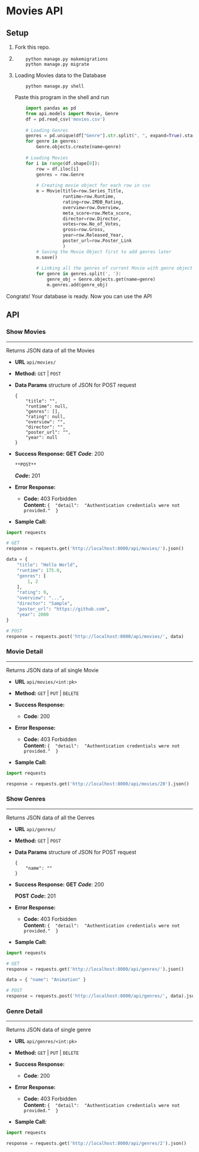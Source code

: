 # Movies API

## Setup
1. Fork this repo.
2. 
    ```shell
        python manage.py makemigrations
        python manage.py migrate 
    ```
3. Loading Movies data to the Database
    ```shell
        python manage.py shell
    ``` 
    Paste this program in the shell and run
    ```python
        import pandas as pd
        from api.models import Movie, Genre
        df = pd.read_csv('movies.csv')
        
        # Loading Genres
        genres = pd.unique(df["Genre"].str.split(", ", expand=True).stack())
        for genre in genres:
            Genre.objects.create(name=genre)
        
        # Loading Movies
        for i in range(df.shape[0]):
            row = df.iloc[i]
            genres = row.Genre
            
            # Creating movie object for each row in csv
            m = Movie(title=row.Series_Title, 
                      runtime=row.Runtime, 
                      rating=row.IMDB_Rating, 
                      overview=row.Overview,
                      meta_score=row.Meta_score,
                      director=row.Director,
                      votes=row.No_of_Votes,
                      gross=row.Gross,
                      year=row.Released_Year,
                      poster_url=row.Poster_Link
                      )
            # Saving the Movie Object first to add genres later
            m.save()
            
            # Linking all the genres of current Movie with genre object 
            for genre in genres.split(', '):
                genre_obj = Genre.objects.get(name=genre)
                m.genres.add(genre_obj)
    ```

Congrats! Your database is ready. Now you can use the API
## API

### Show Movies
---
Returns JSON data of all the Movies
* **URL**
  `api/movies/`

* **Method:**
    `GET` | `POST` 
  
* **Data Params**
structure of JSON for POST request
    ```
    {
        "title": "",
        "runtime": null,
        "genres": [],
        "rating": null,
        "overview": "",
        "director": "",
        "poster_url": "",
        "year": null
    }
    ```

* **Success Response:**
    **GET**
    ***Code***: 200 <br />
    
      **POST**
    ***Code*:** 201 <br />
 
* **Error Response:**
  * **Code:** 403 Forbidden <br />
    **Content:** `{  "detail":  "Authentication credentials were not provided."  }`

* **Sample Call:**
```python
import requests

# GET
response = requests.get('http://localhost:8000/api/movies/').json()

data = {
    "title": "Hello World",
    "runtime": 175.0,
    "genres": [
        1, 2
    ],
    "rating": 9,
    "overview": "...",
    "director": "Sample",
    "poster_url": "https://github.com",
    "year": 2000
}

# POST
response = requests.post('http://localhost:8000/api/movies/', data)
```


### Movie Detail
---
Returns JSON data of all single Movie
* **URL**
  `api/movies/<int:pk>`

* **Method:**
    `GET` | `PUT` | `DELETE`
  
* **Success Response:**
    * **Code**: 200 <br />
 
* **Error Response:**
  * **Code:** 403 Forbidden <br />
    **Content:** `{  "detail":  "Authentication credentials were not provided."  }`

* **Sample Call:**
```python
import requests

response = requests.get('http://localhost:8000/api/movies/20').json()
```


### Show Genres
---
Returns JSON data of all the Genres
* **URL**
  `api/genres/`

* **Method:**
    `GET` | `POST`  
 * **Data Params**
structure of JSON for POST request
    ```
    {
        "name": ""
    }
    ```
* **Success Response:**
    **GET**
    ***Code***: 200 <br />

     **POST**
    ***Code*:** 201 <br />
 
* **Error Response:**
  * **Code:** 403 Forbidden <br />
    **Content:** `{  "detail":  "Authentication credentials were not provided."  }`

* **Sample Call:**
```python
import requests

# GET
response = requests.get('http://localhost:8000/api/genres/').json()

data = { "name": "Animation" }

# POST
response = requests.post('http://localhost:8000/api/genres/', data).json()

```


### Genre Detail
---
Returns JSON data of single genre
* **URL**
  `api/genres/<int:pk>`

* **Method:**
    `GET` | `PUT` | `DELETE`
  
* **Success Response:**
    * **Code**: 200 <br />
 
* **Error Response:**
  * **Code:** 403 Forbidden <br />
    **Content:** `{  "detail":  "Authentication credentials were not provided."  }`

* **Sample Call:**
```python
import requests

response = requests.get('http://localhost:8000/api/genres/2').json()
```